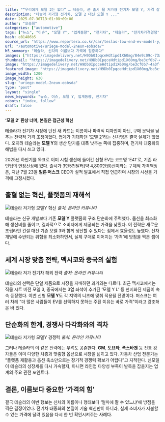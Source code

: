 ```yaml
---
title: "“우리에게 모델 2는 없다” … 테슬라, 곧 출시 될 저가형 전기차 모델 Y, 가격 살펴보니 “기대 이상인데?”"
description: "테슬라 저가형 전기차, 모델 2 대신 모델 Y ..."
date: 2025-07-30T13:01:08+09:00
author: "오승희"
categories: ["automotive"]
tags: ["뉴스", "이슈", "모델 Y", "업계동향", "전기차", "테슬라", "전기차가격경쟁", "테슬라생산전략"]
hash: e81486b5
source_url: "https://www.reportera.co.kr/car/teslas-low-end-ev-model-y/"
url: "/automotive/uriege-model-2neun-eobsda/"
h5_summary: "테슬라, 신차의 이름보다 가격에 집중하다"
images: ["https://imagedelivery.net/H9Db0IpqceHdtipd1X60mg/84e9c09c-73a3-414b-0d25-5d7b84d7a400/public", "https://imagedelivery.net/H9Db0IpqceHdtipd1X60mg/a0ed9275-3e46-42f0-7bae-7d9958a6f100/public", "https://imagedelivery.net/H9Db0IpqceHdtipd1X60mg/6cc7a536-e9ba-4a9a-1b8f-adf2abd58800/public", "https://imagedelivery.net/H9Db0IpqceHdtipd1X60mg/be3cf0b7-4a3f-4a5c-73b8-4802b7be6c00/public"]
thumbnail: "https://imagedelivery.net/H9Db0IpqceHdtipd1X60mg/be3cf0b7-4a3f-4a5c-73b8-4802b7be6c00/public"
image: "https://imagedelivery.net/H9Db0IpqceHdtipd1X60mg/be3cf0b7-4a3f-4a5c-73b8-4802b7be6c00/public"
featured_image: "https://imagedelivery.net/H9Db0IpqceHdtipd1X60mg/be3cf0b7-4a3f-4a5c-73b8-4802b7be6c00/public"
image_width: 1200
image_height: 630
slug: "uriege-model-2neun-eobsda"
type: "post"
layout: "single"
news_keywords: "뉴스, 이슈, 모델 Y, 업계동향, 전기차"
robots: "index, follow"
draft: false
---
```


**‘모델 2’ 환상 너머, 본질은 접근성 혁신**

테슬라가 전기차 시장에 던진 새 카드는 이름이나 파격적 디자인이 아닌, 구매 문턱을 낮추는 전략적 가격 조정이었다. 업계가 기대하던 '모델 2'라는 신차명은 결국 실체가 없었다. 오히려 테슬라는 **모델 Y**의 생산 단가를 대폭 낮추는 쪽에 집중하며, 전기차 대중화의 해법을 다시 쓰고 있다.

2025년 하반기를 목표로 이미 시험 생산에 들어간 신형 EV는 코드명 ‘E41’로, 기존 라인업의 연장선상에 있다. 출시가 3만5천달러(약 4,800만원)선이라는 구체적 가격책정은, 지난 7월 23일 **일론 머스크** CEO가 실적 발표에서 직접 언급하며 시장의 시선을 가격에 고정시켰다.

## 출혈 없는 혁신, 플랫폼의 재해석

![테슬라 저가형 모델Y 혁신](https://imagedelivery.net/H9Db0IpqceHdtipd1X60mg/a0ed9275-3e46-42f0-7bae-7d9958a6f100/public)
*출처: 온라인 커뮤니티*


테슬라는 신규 개발보다 기존 **모델 Y** 플랫폼의 구조 단순화에 주력했다. 옵션을 최소화해 생산비를 줄이고, 결과적으로 소비자에게 제공되는 가격을 낮췄다. 이 전략은 새로운 조립라인 건설 대신 기존 모델 3와 함께 생산할 수 있다는 점에서 효율성도 높였다. 신차 개발에 수반되는 위험을 최소화하면서, 실제 구매로 이어지는 ‘가격’에 방점을 찍은 셈이다.

## 세계 시장 맞춤 전략, 멕시코와 중국의 실험

![테슬라 저가 전기차 해외 전략](https://imagedelivery.net/H9Db0IpqceHdtipd1X60mg/6cc7a536-e9ba-4a9a-1b8f-adf2abd58800/public)
*출처: 온라인 커뮤니티*


테슬라의 선택은 단일 제품으로 시장을 지배하던 과거와는 다르다. 최근 멕시코에서는 직물 시트 버전 모델 3, 중국에서는 3열 좌석이 추가된 ‘모델 Y L’ 등 현지화된 제품이 속속 등장했다. 이번 신형 **모델 Y**도 각 지역의 니즈에 맞춰 적용될 전망이다. 머스크는 여러 차례 “더 많은 사람들이 EV를 선택하지 못하는 주된 이유는 바로 가격”이라고 강조해온 바 있다.

## 단순화의 한계, 경쟁사 다각화와의 격차

![테슬라 저가형 모델Y 경쟁력](https://imagedelivery.net/H9Db0IpqceHdtipd1X60mg/84e9c09c-73a3-414b-0d25-5d7b84d7a400/public)
*출처: 온라인 커뮤니티*


그러나 테슬라의 이 같은 전략에는 우려도 공존한다. **GM**, **토요타**, **폭스바겐** 등 전통 강자들은 이미 다양한 차종과 맞춤형 옵션으로 시장을 넓히고 있다. 자동차 산업 전문가는 “플랫폼 재활용과 옵션 축소만으로는 장기적 경쟁력 확보가 어렵다”고 지적한다. 신모델이 테슬라의 성장세를 다시 가속할지, 아니면 라인업 다양성 부족이 발목을 잡을지는 업계의 주요 관전 포인트다.

## 결론, 이름보다 중요한 ‘가격의 힘’

결국 테슬라의 이번 행보는 신차의 이름이나 형태보다 ‘얼마에 팔 수 있느냐’에 방점을 찍은 결정이었다. 전기차 대중화의 본질이 기술 혁신만이 아니라, 실제 소비자가 지불할 수 있는 가격에 달려 있음을 다시 한 번 확인시켜주는 사례다.
